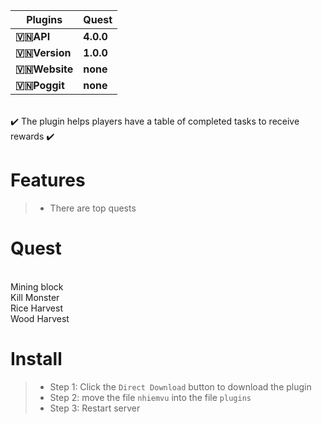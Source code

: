 | **Plugins** | **Quest** |
| --- | --- |
| **🇻🇳API** | **4.0.0** |
| **🇻🇳Version** | **1.0.0** |
| **🇻🇳Website** | **none** |
| **🇻🇳Poggit** | **none** |
<br>
✔️ The plugin helps players have a table of completed tasks to receive rewards ✔️
<br>

# Features
>- There are top quests
# Quest
<br>
Mining block
<br>
Kill Monster
<br>
Rice Harvest
<br>
Wood Harvest
<br>

# Install
>- Step 1: Click the `Direct Download` button to download the plugin
>- Step 2: move the file `nhiemvu` into the file `plugins`
>- Step 3: Restart server

<br>
 
